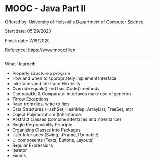 # MOOC - Java Part II

Offered by: University of Helsinki's Department of Computer Science

Start date: 05/29/2020

Finish date: 7/18/2020

Reference: https://www.mooc.fi/en

--------------------------------------------------------------------
What I learned:

  - Properly structure a program
  - How and when to appropriately implement Interface
  - Interfaces and Interface Flexibility
  - Override equals() and hashCode() methods
  - Comparable & Comparator interfaces make use of generics
  - Throw Exceptions
  - Read from files, write to files
  - Data Structures (HashSet, HashMap, ArrayList, TreeSet, etc)
  - Object Polymorphism (Inheritance)
  - Abstract Classes (combine interfaces and inheritance)
  - Single Responsibility Principle
  - Organizing Classes into Packages
  - User Interfaces (Swing, JFrame, Runnable)
  - UI components (Texts, Buttons, Layouts)
  - Regular Expressions
  - Iterator
  - Enums
